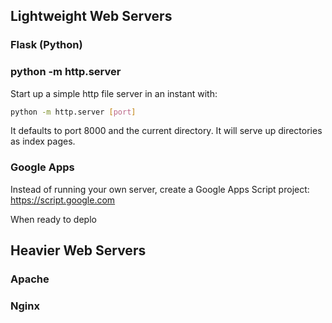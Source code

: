 ## Lightweight Web Servers

### Flask (Python)

### python -m http.server
Start up a simple http file server in an instant with:
```bash
python -m http.server [port]
```
It defaults to port 8000 and the current directory. It will serve up directories as index pages.

### Google Apps
Instead of running your own server, create a Google Apps Script project: https://script.google.com

When ready to deplo

## Heavier Web Servers

### Apache

### Nginx
<!--stackedit_data:
eyJoaXN0b3J5IjpbNjc2MjE5MDY0LC02MTIxODA5ODAsOTMwMT
M3Nzk4XX0=
-->
